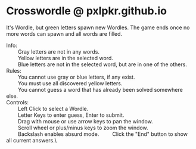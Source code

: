 # Crosswordle @ pxlpkr.github.io

It's Wordle, but green letters spawn new Wordles.
The game ends once no more words can spawn and all words are filled.

Info:\
        Gray letters are not in any words.\
        Yellow letters are in the selected word.\
        Blue letters are not in the selected word, but are in one of the others.\
Rules:\
        You cannot use gray or blue letters, if any exist.\
        You must use all discovered yellow letters.\
        You cannot guess a word that has already been solved somewhere else.\
Controls:\
        Left Click to select a Wordle.\
        Letter Keys to enter guess, Enter to submit.\
        Drag with mouse or use arrow keys to pan the window.\
        Scroll wheel or plus/minus keys to zoom the window. \
        Backslash enables absurd mode.
        Click the "End" button to show all current answers.\

